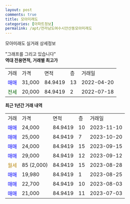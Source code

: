 ```yaml
---
layout: post
comments: true
title: 모아미래도
categories: [아파트정보]
permalink: /apt/전라남도여수시안산동모아미래도
---
```


모아미래도 실거래 상세정보

<script type="text/javascript">
  google.charts.load('current', {'packages':['line', 'corechart']});
  google.charts.setOnLoadCallback(drawChart);

  function drawChart() {
    var data = new google.visualization.DataTable();
    data.addColumn('date', '거래일');
    data.addColumn('number', "매매");
    data.addColumn('number', "전세");
    data.addColumn('number', "전매");

    data.addRows([[new Date(Date.parse("2023-11-10")), 24000, null, null], [new Date(Date.parse("2023-10-20")), 25000, null, null], [new Date(Date.parse("2023-09-15")), 24000, null, null], [new Date(Date.parse("2023-09-12")), 29000, null, null], [new Date(Date.parse("2023-08-28")), null, null, null], [new Date(Date.parse("2023-08-25")), 19980, null, null], [new Date(Date.parse("2023-08-03")), 22700, null, null], [new Date(Date.parse("2023-07-03")), 21000, null, null]]);

    var options = {
      hAxis: {
        format: 'yyyy/MM/dd'
      },    
      lineWidth: 0,
      pointsVisible: true,    
      title: '최근 1년간 유형별 실거래가 분포',
      legend: { position: 'bottom' }
    };

    var formatter = new google.visualization.NumberFormat({pattern:'###,###'} );
    formatter.format(data, 1);
    formatter.format(data, 2);
    
    setTimeout(function() {
        var chart = new google.visualization.LineChart(document.getElementById('columnchart_material'));
        chart.draw(data, (options));
        document.getElementById('loading').style.display = 'none';
    }, 200);
  }
</script>


<div id="loading" style="z-index:20; display: block; margin-left: 0px">"그래프를 그리고 있습니다"</div>
<div id="columnchart_material" style="width: 95%; margin-left: 0px; display: block"></div>
<!-- contents start -->
<b>역대 전용면적, 거래별 최고가</b>
<table class="sortable">
    <tr>
      <td>거래</td>
      <td>가격</td>
      <td>면적</td>
      <td>층</td>
      <td>거래일</td>
    </tr>
        <tr>
          <td><a style="color: blue">매매</a></td>
          <td>31,000</td>
          <td>84.9419</td>
          <td>13</td>
          <td>2022-04-20</td>
        </tr>        
        <tr>
              <td><a style="color: darkgreen">전세</a></td>
              <td>20,000</td>
              <td>84.9419</td>
              <td>2</td>
              <td>2022-07-18</td>
            </tr>        
    
</table>

<b>최근 1년간 거래 내역</b>

<table class="sortable">
    <tr>
      <td>거래</td>
      <td>가격</td>
      <td>면적</td>
      <td>층</td>
      <td>거래일</td>
    </tr>
    <tr>
      <td><a style="color: blue">매매</a></td>
      <td>24,000</td>
      <td>84.9419</td>
      <td>10</td>
      <td>2023-11-10</td>
    </tr>          <tr>
      <td><a style="color: blue">매매</a></td>
      <td>25,000</td>
      <td>84.9419</td>
      <td>7</td>
      <td>2023-10-20</td>
    </tr>          <tr>
      <td><a style="color: blue">매매</a></td>
      <td>24,000</td>
      <td>84.9419</td>
      <td>15</td>
      <td>2023-09-15</td>
    </tr>          <tr>
      <td><a style="color: blue">매매</a></td>
      <td>29,000</td>
      <td>84.9419</td>
      <td>12</td>
      <td>2023-09-12</td>
    </tr>          <tr>
      <td><a style="color: darkgoldenrod">월세</a></td>
      <td>85 (2,000)</td>
      <td>84.9419</td>
      <td>15</td>
      <td>2023-08-28</td>
    </tr>          <tr>
      <td><a style="color: blue">매매</a></td>
      <td>19,980</td>
      <td>84.9419</td>
      <td>1</td>
      <td>2023-08-25</td>
    </tr>          <tr>
      <td><a style="color: blue">매매</a></td>
      <td>22,700</td>
      <td>84.9419</td>
      <td>10</td>
      <td>2023-08-03</td>
    </tr>          <tr>
      <td><a style="color: blue">매매</a></td>
      <td>21,000</td>
      <td>84.9419</td>
      <td>11</td>
      <td>2023-07-03</td>
    </tr>      </table>
<!-- contents end -->    

